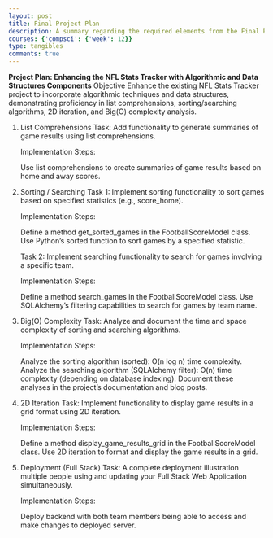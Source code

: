 ```yaml
---
layout: post
title: Final Project Plan
description: A summary regarding the required elements from the Final Project description
courses: {'compsci': {'week': 12}}
type: tangibles
comments: true
---
```


**Project Plan: Enhancing the NFL Stats Tracker with Algorithmic and Data Structures Components**
Objective
Enhance the existing NFL Stats Tracker project to incorporate algorithmic techniques and data structures, demonstrating proficiency in list comprehensions, sorting/searching algorithms, 2D iteration, and Big(O) complexity analysis.

1. List Comprehensions
    Task: Add functionality to generate summaries of game results using list comprehensions.

    Implementation Steps:

    Use list comprehensions to create summaries of game results based on home and away scores.

2. Sorting / Searching
    Task 1: Implement sorting functionality to sort games based on specified statistics (e.g., score_home).

    Implementation Steps:

    Define a method get_sorted_games in the FootballScoreModel class.
    Use Python’s sorted function to sort games by a specified statistic.

    Task 2: Implement searching functionality to search for games involving a specific team.

    Implementation Steps:

    Define a method search_games in the FootballScoreModel class.
    Use SQLAlchemy’s filtering capabilities to search for games by team name.

3. Big(O) Complexity
    Task: Analyze and document the time and space complexity of sorting and searching algorithms.

    Implementation Steps:

    Analyze the sorting algorithm (sorted): O(n log n) time complexity.
    Analyze the searching algorithm (SQLAlchemy filter): O(n) time complexity (depending on database indexing).
    Document these analyses in the project’s documentation and blog posts.

4. 2D Iteration
    Task: Implement functionality to display game results in a grid format using 2D iteration.

    Implementation Steps:

    Define a method display_game_results_grid in the FootballScoreModel class.
    Use 2D iteration to format and display the game results in a grid.

5. Deployment (Full Stack)
    Task: A complete deployment illustration multiple people using and updating your Full Stack Web Application simultaneously.

    Implementation Steps: 

    Deploy backend with both team members being able to access and make changes to deployed server.
